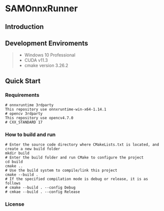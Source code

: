# SAMOnnxRunner
## Introduction

## Development Enviroments
>  - Windows 10 Professional 
>  - CUDA v11.3
>  - cmake version 3.26.2

## Quick Start

### Requirements
``` 
# onnxruntime 3rdparty
This repository use onnxruntime-win-x64-1.14.1
# opencv 3rdparty
This repository use opencv4.7.0
# CXX_STANDARD 17
```
### How to build and run
```
# Enter the source code directory where CMakeLists.txt is located, and create a new build folder
mkdir build
# Enter the build folder and run CMake to configure the project
cd build
cmake ..
# Use the build system to compile/link this project
cmake --build .
# If the specified compilation mode is debug or release, it is as follows
# cmake --build . --config Debug
# cmkae --build . --config Release
```

### License